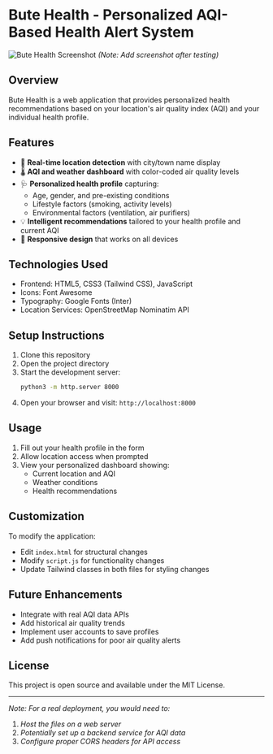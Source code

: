 # Bute Health - Personalized AQI-Based Health Alert System

![Bute Health Screenshot](./screenshot.png) *(Note: Add screenshot after testing)*

## Overview
Bute Health is a web application that provides personalized health recommendations based on your location's air quality index (AQI) and your individual health profile.

## Features
- 📍 **Real-time location detection** with city/town name display
- 🌡️ **AQI and weather dashboard** with color-coded air quality levels
- 🩺 **Personalized health profile** capturing:
  - Age, gender, and pre-existing conditions
  - Lifestyle factors (smoking, activity levels)
  - Environmental factors (ventilation, air purifiers)
- 💡 **Intelligent recommendations** tailored to your health profile and current AQI
- 📱 **Responsive design** that works on all devices

## Technologies Used
- Frontend: HTML5, CSS3 (Tailwind CSS), JavaScript
- Icons: Font Awesome
- Typography: Google Fonts (Inter)
- Location Services: OpenStreetMap Nominatim API

## Setup Instructions
1. Clone this repository
2. Open the project directory
3. Start the development server:
   ```bash
   python3 -m http.server 8000
   ```
4. Open your browser and visit: `http://localhost:8000`

## Usage
1. Fill out your health profile in the form
2. Allow location access when prompted
3. View your personalized dashboard showing:
   - Current location and AQI
   - Weather conditions
   - Health recommendations

## Customization
To modify the application:
- Edit `index.html` for structural changes
- Modify `script.js` for functionality changes
- Update Tailwind classes in both files for styling changes

## Future Enhancements
- Integrate with real AQI data APIs
- Add historical air quality trends
- Implement user accounts to save profiles
- Add push notifications for poor air quality alerts

## License
This project is open source and available under the MIT License.

---

*Note: For a real deployment, you would need to:*
1. *Host the files on a web server*
2. *Potentially set up a backend service for AQI data*
3. *Configure proper CORS headers for API access*
